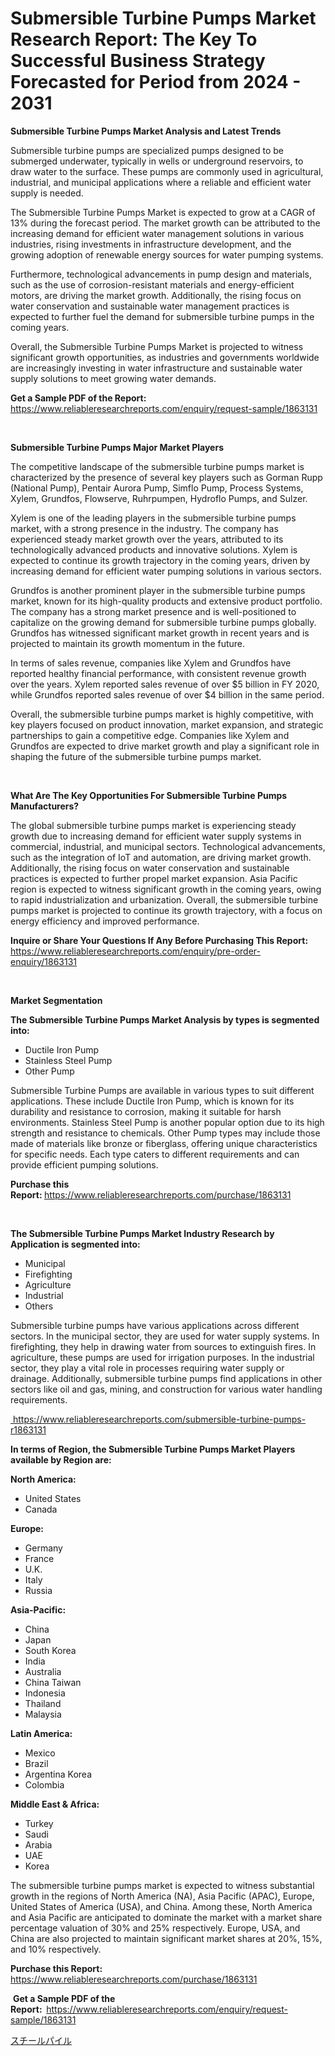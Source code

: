 <p><h1>Submersible Turbine Pumps Market Research Report: The Key To Successful Business Strategy Forecasted for Period from 2024 - 2031</h1></p><p><strong>Submersible Turbine Pumps Market Analysis and Latest Trends</strong></p>
<p><p>Submersible turbine pumps are specialized pumps designed to be submerged underwater, typically in wells or underground reservoirs, to draw water to the surface. These pumps are commonly used in agricultural, industrial, and municipal applications where a reliable and efficient water supply is needed. </p><p>The Submersible Turbine Pumps Market is expected to grow at a CAGR of 13% during the forecast period. The market growth can be attributed to the increasing demand for efficient water management solutions in various industries, rising investments in infrastructure development, and the growing adoption of renewable energy sources for water pumping systems. </p><p>Furthermore, technological advancements in pump design and materials, such as the use of corrosion-resistant materials and energy-efficient motors, are driving the market growth. Additionally, the rising focus on water conservation and sustainable water management practices is expected to further fuel the demand for submersible turbine pumps in the coming years.</p><p>Overall, the Submersible Turbine Pumps Market is projected to witness significant growth opportunities, as industries and governments worldwide are increasingly investing in water infrastructure and sustainable water supply solutions to meet growing water demands.</p></p>
<p><strong>Get a Sample PDF of the Report:&nbsp;</strong> <a href="https://www.reliableresearchreports.com/enquiry/request-sample/1863131">https://www.reliableresearchreports.com/enquiry/request-sample/1863131</a></p>
<p>&nbsp;</p>
<p><strong>Submersible Turbine Pumps Major Market Players</strong></p>
<p><p>The competitive landscape of the submersible turbine pumps market is characterized by the presence of several key players such as Gorman Rupp (National Pump), Pentair Aurora Pump, Simflo Pump, Process Systems, Xylem, Grundfos, Flowserve, Ruhrpumpen, Hydroflo Pumps, and Sulzer.</p><p>Xylem is one of the leading players in the submersible turbine pumps market, with a strong presence in the industry. The company has experienced steady market growth over the years, attributed to its technologically advanced products and innovative solutions. Xylem is expected to continue its growth trajectory in the coming years, driven by increasing demand for efficient water pumping solutions in various sectors.</p><p>Grundfos is another prominent player in the submersible turbine pumps market, known for its high-quality products and extensive product portfolio. The company has a strong market presence and is well-positioned to capitalize on the growing demand for submersible turbine pumps globally. Grundfos has witnessed significant market growth in recent years and is projected to maintain its growth momentum in the future.</p><p>In terms of sales revenue, companies like Xylem and Grundfos have reported healthy financial performance, with consistent revenue growth over the years. Xylem reported sales revenue of over $5 billion in FY 2020, while Grundfos reported sales revenue of over $4 billion in the same period.</p><p>Overall, the submersible turbine pumps market is highly competitive, with key players focused on product innovation, market expansion, and strategic partnerships to gain a competitive edge. Companies like Xylem and Grundfos are expected to drive market growth and play a significant role in shaping the future of the submersible turbine pumps market.</p></p>
<p>&nbsp;</p>
<p><strong>What Are The Key Opportunities For Submersible Turbine Pumps Manufacturers?</strong></p>
<p><p>The global submersible turbine pumps market is experiencing steady growth due to increasing demand for efficient water supply systems in commercial, industrial, and municipal sectors. Technological advancements, such as the integration of IoT and automation, are driving market growth. Additionally, the rising focus on water conservation and sustainable practices is expected to further propel market expansion. Asia Pacific region is expected to witness significant growth in the coming years, owing to rapid industrialization and urbanization. Overall, the submersible turbine pumps market is projected to continue its growth trajectory, with a focus on energy efficiency and improved performance.</p></p>
<p><strong>Inquire or Share Your Questions If Any Before Purchasing This Report:</strong> <a href="https://www.reliableresearchreports.com/enquiry/pre-order-enquiry/1863131">https://www.reliableresearchreports.com/enquiry/pre-order-enquiry/1863131</a></p>
<p>&nbsp;</p>
<p><strong>Market Segmentation</strong></p>
<p><strong>The Submersible Turbine Pumps Market Analysis by types is segmented into:</strong></p>
<p><ul><li>Ductile Iron Pump</li><li>Stainless Steel Pump</li><li>Other Pump</li></ul></p>
<p><p>Submersible Turbine Pumps are available in various types to suit different applications. These include Ductile Iron Pump, which is known for its durability and resistance to corrosion, making it suitable for harsh environments. Stainless Steel Pump is another popular option due to its high strength and resistance to chemicals. Other Pump types may include those made of materials like bronze or fiberglass, offering unique characteristics for specific needs. Each type caters to different requirements and can provide efficient pumping solutions.</p></p>
<p><strong>Purchase this Report:&nbsp;</strong><a href="https://www.reliableresearchreports.com/purchase/1863131">https://www.reliableresearchreports.com/purchase/1863131</a></p>
<p>&nbsp;</p>
<p><strong>The Submersible Turbine Pumps Market Industry Research by Application is segmented into:</strong></p>
<p><ul><li>Municipal</li><li>Firefighting</li><li>Agriculture</li><li>Industrial</li><li>Others</li></ul></p>
<p><p>Submersible turbine pumps have various applications across different sectors. In the municipal sector, they are used for water supply systems. In firefighting, they help in drawing water from sources to extinguish fires. In agriculture, these pumps are used for irrigation purposes. In the industrial sector, they play a vital role in processes requiring water supply or drainage. Additionally, submersible turbine pumps find applications in other sectors like oil and gas, mining, and construction for various water handling requirements.</p></p>
<p><a href="https://www.reliableresearchreports.com/submersible-turbine-pumps-r1863131">&nbsp;https://www.reliableresearchreports.com/submersible-turbine-pumps-r1863131</a></p>
<p><strong>In terms of Region, the Submersible Turbine Pumps Market Players available by Region are:</strong></p>
<p>
    <p> <strong> North America: </strong>
        <ul>
            <li>United States</li>
            <li>Canada</li>
        </ul>
        </p> 
    <p> <strong> Europe: </strong>
        <ul>
            <li>Germany</li>
            <li>France</li>
            <li>U.K.</li>
            <li>Italy</li>
            <li>Russia</li>
        </ul>
        </p> 
    <p> <strong> Asia-Pacific: </strong>
        <ul>
            <li>China</li>
            <li>Japan</li>
            <li>South Korea</li>
            <li>India</li>
            <li>Australia</li>
            <li>China Taiwan</li>
            <li>Indonesia</li>
            <li>Thailand</li>
            <li>Malaysia</li>
        </ul>
        </p> 
    <p> <strong> Latin America: </strong>
        <ul>
            <li>Mexico</li>
            <li>Brazil</li>
            <li>Argentina Korea</li>
            <li>Colombia</li>
        </ul>
        </p> 
    <p> <strong> Middle East & Africa: </strong>
        <ul>
            <li>Turkey</li>
            <li>Saudi</li>
            <li>Arabia</li>
            <li>UAE</li>
            <li>Korea</li>
        </ul>
    </p>
    </p>
<p><p>The submersible turbine pumps market is expected to witness substantial growth in the regions of North America (NA), Asia Pacific (APAC), Europe, United States of America (USA), and China. Among these, North America and Asia Pacific are anticipated to dominate the market with a market share percentage valuation of 30% and 25% respectively. Europe, USA, and China are also projected to maintain significant market shares at 20%, 15%, and 10% respectively.</p></p>
<p><strong>Purchase this Report: </strong><a href="https://www.reliableresearchreports.com/purchase/1863131">https://www.reliableresearchreports.com/purchase/1863131</a></p>
<p>&nbsp;<strong>Get a Sample PDF of the Report:&nbsp;&nbsp;</strong><a href="https://www.reliableresearchreports.com/enquiry/request-sample/1863131">https://www.reliableresearchreports.com/enquiry/request-sample/1863131</a></p>
<p><strong></strong></p>
<p><p><a href="https://github.com/oqoeusbvpadwjs08/Market-Research-Report-List-1/blob/main/524369132647.md">スチールパイル</a></p></p>